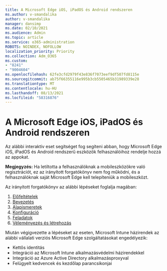 ```yaml
---
title: A Microsoft Edge iOS, iPadOS és Android rendszeren
ms.author: v-smandalika
author: v-smandalika
manager: dansimp
ms.date: 02/10/2021
ms.audience: Admin
ms.topic: article
ms.service: o365-administration
ROBOTS: NOINDEX, NOFOLLOW
localization_priority: Priority
ms.collection: Adm_O365
ms.custom:
- "8241"
- "9004604"
ms.openlocfilehash: 62fe3cfd2979f43e836f7073eef9df507fd8115e
ms.sourcegitcommit: ab75f66355116e995b3cb5505465b31989339e28
ms.translationtype: MT
ms.contentlocale: hu-HU
ms.lasthandoff: 08/13/2021
ms.locfileid: "58316876"
---
```

# <a name="deploy-microsoft-edge-to-ios-ipados-and-android"></a>A Microsoft Edge iOS, iPadOS és Android rendszeren

Az alábbi interaktív eset segítséget fog segíteni abban, hogy Microsoft Edge iOS, iPadOS és Android rendszerű eszközök felhasználóihoz rendelje hozzá az appokat.

**Megjegyzés:** Ha letiltotta a felhasználóknak a mobileszközökre való regisztrációt, ez az irányított forgatókönyv nem fog működni, és a felhasználóknak saját Microsoft Edge kell telepíteniük a mobileszközt.

Az irányított forgatókönyv az alábbi lépéseket foglalja magában:

1. [Előfeltételek](https://docs.microsoft.com/mem/intune/fundamentals/guided-scenarios-edge#prerequisites)
2. [Bevezetés](https://docs.microsoft.com/mem/intune/fundamentals/guided-scenarios-edge#step-1---introduction)
3. [Alapismeretek](https://docs.microsoft.com/mem/intune/fundamentals/guided-scenarios-edge#step-2---basics)
4. [Konfiguráció](https://docs.microsoft.com/mem/intune/fundamentals/guided-scenarios-edge#step-3---configuration)
5. [Feladatok](https://docs.microsoft.com/mem/intune/fundamentals/guided-scenarios-edge#step-4---assignments)
6. [Véleményezés és létrehozás](https://docs.microsoft.com/mem/intune/fundamentals/guided-scenarios-edge#step-5---review--create)

Miután végigvezette a lépéseket az eseten, Microsoft Intune házirendek az alábbi vállalati verziós Microsoft Edge szolgáltatásokat engedélyezik:

- Kettős identitás
- Integráció az Microsoft Intune alkalmazásvédelmi házirendekkel
- Integráció az Azure Active Directory alkalmazásproxyval
- Felügyelt kedvencek és kezdőlap parancsikonjai
